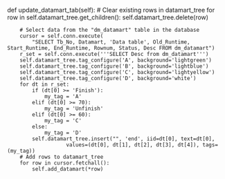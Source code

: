    def update_datamart_tab(self):
        # Clear existing rows in datamart_tree
        for row in self.datamart_tree.get_children():
            self.datamart_tree.delete(row)

        # Select data from the "dm_datamart" table in the database
        cursor = self.conn.execute(
            "SELECT Tb_No, Datamart, 'Data table', Old_Runtime, Start_Runtime, End_Runtime, Rownum, Status, Desc FROM dm_datamart")
        r_set = self.conn.execute('''SELECT Desc from dm_datamart''')
        self.datamart_tree.tag_configure('A', background='lightgreen')
        self.datamart_tree.tag_configure('B', background='lightblue')
        self.datamart_tree.tag_configure('C', background='lightyellow')
        self.datamart_tree.tag_configure('D', background='white')
        for dt in r_set:
            if (dt[0] >= 'Finish'):
                my_tag = 'A'
            elif (dt[0] >= 70):
                my_tag = 'Unfinish'
            elif (dt[0] >= 60):
                my_tag = 'C'
            else:
                my_tag = 'D'
            self.datamart_tree.insert("", 'end', iid=dt[0], text=dt[0],
                       values=(dt[0], dt[1], dt[2], dt[3], dt[4]), tags=(my_tag))
        # Add rows to datamart_tree
        for row in cursor.fetchall():
            self.add_datamart(*row)
